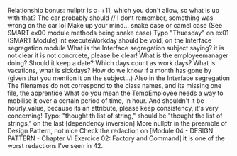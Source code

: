 Relationship bonus: nullptr is c++11, which you don't allow, so what is up with that?
The car probably should // I dont remember, something was wrong on the car lol
Make up your mind... snake case or camel case (See SMART ex00 module methods being snake case)
Typo "Thuesday" on ex01 (SMART Module)
int executeWorkday should be void, on the Interface segregation module
What is the Interface segregation subject saying? it is not clear it is not concrcete, please be clear!
What is the employeemanager doing? Should it keep a date? Which days count as work days? What is vacations, what is sickdays?
How do we know if a month has gone by (given that you mention it on the subject...)
Also in the Interface segregation The filenames do not correspond to the class names, and its missing one file, the apprentice
What do you mean the TempEmployee needs a way to mobilise it over a certain period of time, in hour. And shouldn't it be hourly_value, because its an attribute, please keep consistency, it's very concerning!
Typo: "thought th list of string," should be "thought the list of strings," on the last [dependency inversion]
More nullptr in the preamble of Design Pattern, not nice
Check the redaction on [Module 04 - DESIGN PATTERN - Chapter VI Exercice 02: Factory and Command] it is one of the worst redactions I've seen in 42. 